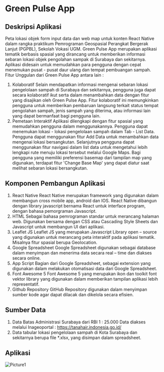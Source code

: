 # Green Pulse App

## Deskripsi Aplikasi
Peta lokasi objek form input data dan web map untuk konten React Native dalam rangka praktikum Pemrograman Geospasial Perangkat Bergerak Lanjut (PGPBL), Sekolah Vokasi UGM.
Green Pulse App merupakan aplikasi tematik berbasis spasial yang dirancang untuk memberikan informasi sebaran lokasi objek pengolahan sampak di Surabaya dan sekitarnya. Aplikasi didesain untuk memudahkan para pengguna dengan cepat menemukan pusat - pusat daur ulang dan tempat pembuangan sampah.
Fitur Unggulan dari Green Pulse App antara lain : 
1.	Kolaboratif 
Selain mendapatkan informasi mengenai sebaran lokasi pengelolaan sampah di Surabaya dan sekitarnya, pengguna juga dapat secara kolaboratif ikut serta dalam menambahkan data dengan fitur yang disajikan oleh Green Pulse App.   Fitur kolaboratif ini memungkinkan pengguna untuk memberikan pembaruan langsung terkait status tempat pengolahan sampah, jenis sampah yang diterima, atau informasi lain yang dapat bermanfaat bagi pengguna lain. 
2.	Pemetaan Interaktif 
Aplikasi dilengkapi dengan fitur spasial yang memudahkan pengguna dalam menggunakannya. Pengguna dapat menemukan lokasi - lokasi pengelolaan sampah dalam Tab - List Data. Pengguna dapat menggunakan fitur Add Data untuk menambahkan data mengenai lokasi bersangkutan. Selanjutnya pengguna dapat menggunakan fitur navigasi dalam list data untuk    mengetahui lebih lengkapi rute menuju lokasi tersebut melalui Google Maps. Bagi pengguna yang memiliki preferensi basemap dari tampilan map yang digunakan, terdapat fitur 'Change Base Map' yang dapat diatur saat melihat sebaran lokasi bersangkutan. 

## Komponen Pembangun Aplikasi
1)	React Native 
React Native merupakan framework yang digunakan dalam membangun cross mobile app, android dan IOS. React Native dibangun dengan library javascript bernama React untuk interface program, dengan bahasa pemorgraman Javascript.
2)	HTML 
Sebagai bahasa pemrograman standar untuk merancang halaman web. Digunakan bersama dengan CSS atau Cascading Style Sheets dan Javascript untuk membangun UI dari aplikasi. 
3)	Leaflet JS
Leaflet JS yang merupakan Javascript Library open – source yang digunakan untuk merancang peta interaktif pada aplikasi tematik. Misalnya fitur spasial berupa Geolocation. 
4)	Google Spreadsheet 
Google Spreadsheet digunakan sebagai database dalam menyimpan dan menerima data secara real – time dan diakses secara online. 
5)	App Script 
Bagian dari Google Spreadsheet, sebagai extension yang digunakan dalam melakukan otomatisasi data dari Google Spreadsheet. 
6)	Font Awesome 5
Font Awesome 5 yang merupakan ikon dan toolkit font vektor library yang digunakan dalam memberikan tampilan aplikasi lebih representatif. 
7)	Github Repository
GitHub Repository digunakan dalam menyimpan sumber kode agar dapat dilacak dan dikelola secara efisien. 

## Sumber Data
1)	Data Batas Administrasi Surabaya dari RBI 1 : 25.000 
Data diakses melalui Inageoportal : https://tanahair.indonesia.go.id/
2)	Data tabular lokasi pengelolaan sampah di Kota Surabaya dan sekitarnya berupa file *.xlsx, yang disimpan dalam spreadsheet. 

## Aplikasi 
![Picture1](https://github.com/Shally593/pgpbl-responsi/assets/142763000/8ac0557a-d1cb-4aa6-b915-09902745f9eb)


